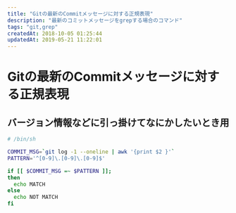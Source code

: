 ```yaml
---
title: "Gitの最新のCommitメッセージに対する正規表現"
description: "最新のコミットメッセージをgrepする場合のコマンド"
tags: "git,grep"
createdAt: 2018-10-05 01:25:44
updatedAt: 2019-05-21 11:22:01
---
```


# Gitの最新のCommitメッセージに対する正規表現

## バージョン情報などに引っ掛けてなにかしたいとき用

```sh
# /bin/sh

COMMIT_MSG=`git log -1 --oneline | awk '{print $2 }'`
PATTERN='^[0-9]\.[0-9]\.[0-9]$'

if [[ $COMMIT_MSG =~ $PATTERN ]];
then
  echo MATCH
else
  echo NOT MATCH
fi
```

